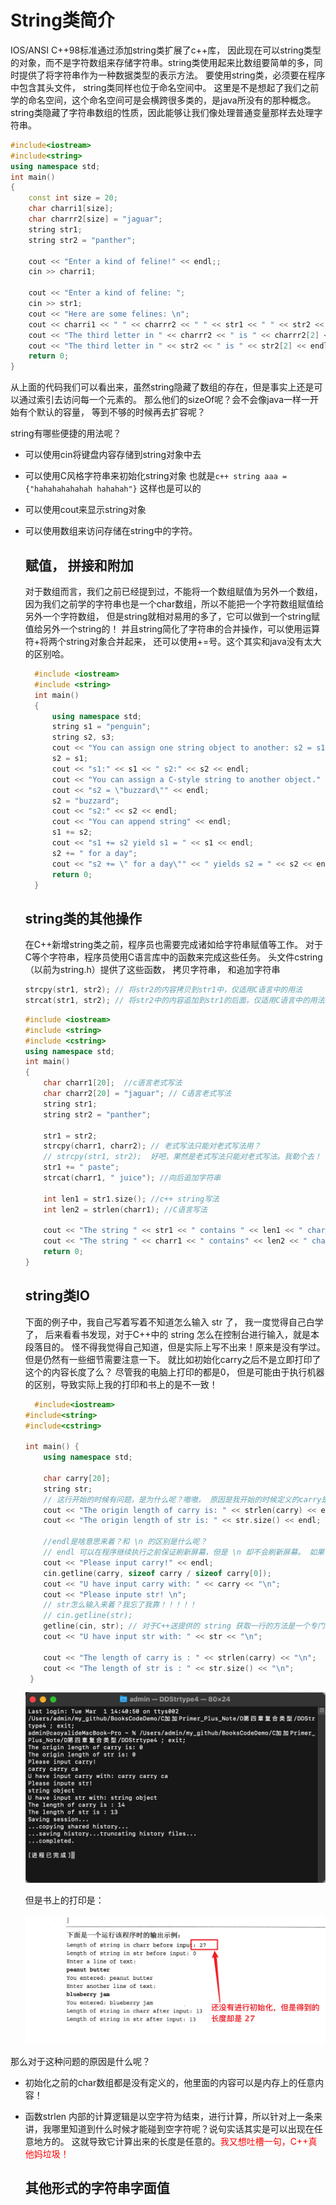 # String类简介

IOS/ANSI C++98标准通过添加string类扩展了c++库， 因此现在可以string类型的对象，而不是字符数组来存储字符串。string类使用起来比数组要简单的多，同时提供了将字符串作为一种数据类型的表示方法。
要使用string类，必须要在程序中包含其头文件， string类同样也位于命名空间中。 这里是不是想起了我们之前学的命名空间，这个命名空间可是会横跨很多类的，是java所没有的那种概念。string类隐藏了字符串数组的性质，因此能够让我们像处理普通变量那样去处理字符串。

```C++
#include<iostream>
#include<string>
using namespace std;
int main()
{
    const int size = 20;
    char charri1[size];
    char charrr2[size] = "jaguar";
    string str1;
    string str2 = "panther";

    cout << "Enter a kind of feline!" << endl;;
    cin >> charri1;

    cout << "Enter a kind of feline: ";
    cin >> str1;
    cout << "Here are some felines: \n";
    cout << charri1 << " " << charrr2 << " " << str1 << " " << str2 << endl;
    cout << "The third letter in " << charrr2 << " is " << charrr2[2] << endl;
    cout << "The third letter in " << str2 << " is " << str2[2] << endl;   //这个也是可以直接查看第几个字符的！！！！我觉得这里挺好的！
    return 0;
}
```
从上面的代码我们可以看出来，虽然string隐藏了数组的存在，但是事实上还是可以通过索引去访问每一个元素的。 那么他们的sizeOf呢？会不会像java一样一开始有个默认的容量， 等到不够的时候再去扩容呢？

string有哪些便捷的用法呢？
- 可以使用cin将键盘内容存储到string对象中去
- 可以使用C风格字符串来初始化string对象
  也就是```c++ string aaa = {"hahahahahahah hahahah"}``` 这样也是可以的
- 可以使用cout来显示string对象
- 可以使用数组来访问存储在string中的字符。
  
  ## 赋值， 拼接和附加
  对于数组而言，我们之前已经提到过，不能将一个数组赋值为另外一个数组，因为我们之前学的字符串也是一个char数组，所以不能把一个字符数组赋值给另外一个字符数组， 但是string就相对易用的多了，它可以做到一个string赋值给另外一个string的！
  并且string简化了字符串的合并操作，可以使用运算符+将两个string对象合并起来， 还可以使用+=号。这个其实和java没有太大的区别哈。
  
  ```c++
    #include <iostream>
    #include <string>
    int main()
    {
        using namespace std;
        string s1 = "penguin";
        string s2, s3;
        cout << "You can assign one string object to another: s2 = s1!" << endl;
        s2 = s1;
        cout << "s1:" << s1 << " s2:" << s2 << endl;
        cout << "You can assign a C-style string to another object." << endl;
        cout << "s2 = \"buzzard\"" << endl;
        s2 = "buzzard";
        cout << "s2:" << s2 << endl;
        cout << "You can append string" << endl;
        s1 += s2;
        cout << "s1 += s2 yield s1 = " << s1 << endl;
        s2 += " for a day";
        cout << "s2 += \" for a day\"" << " yields s2 = " << s2 << endl;
        return 0;
    }
  ```

  ## string类的其他操作
  在C++新增string类之前，程序员也需要完成诸如给字符串赋值等工作。 对于C等个字符串，程序员使用C语言库中的函数来完成这些任务。 头文件cstring（以前为string.h）提供了这些函数， 拷贝字符串， 和追加字符串
  ```C++
  strcpy(str1, str2); // 将str2的内容拷贝到str1中，仅适用C语言中的用法
  strcat(str1, str2); // 将str2中的内容追加到str1的后面，仅适用C语言中的用法。我们项目老这样用，是不是他们根本没学C++？
  ```

  ```C++
  #include <iostream>
  #include <string>
  #include <cstring>
  using namespace std;
  int main()
  {
      char charr1[20];  //c语言老式写法
      char charr2[20] = "jaguar"; // C语言老式写法
      string str1;
      string str2 = "panther";

      str1 = str2;
      strcpy(charr1, charr2); // 老式写法只能对老式写法用？
      // strcpy(str1, str2);  好吧，果然是老式写法只能对老式写法。我勒个去！
      str1 += " paste";
      strcat(charr1, " juice"); //向后追加字符串

      int len1 = str1.size(); //c++ string写法
      int len2 = strlen(charr1); //C语言写法 

      cout << "The string " << str1 << " contains " << len1 << " characters" << endl;
      cout << "The string " << charr1 << " contains" << len2 << " characers" << endl; 
      return 0; 
  }
  ```
  ## string类IO

  下面的例子中，我自己写着写着不知道怎么输入 str 了， 我一度觉得自己白学了， 后来看看书发现，对于C++中的 string 怎么在控制台进行输入，就是本段落目的。 怪不得我觉得自己知道，但是实际上写不出来！原来是没有学过。但是仍然有一些细节需要注意一下。 就比如初始化carry之后不是立即打印了这个的内容长度了么？
  尽管我的电脑上打印的都是0， 但是可能由于执行机器的区别，导致实际上我的打印和书上的是不一致！
  ```C++
    #include<iostream>
  #include<string>
  #include<cstring>

  int main() {
      using namespace std;

      char carry[20];
      string str;
      // 这行开始的时候有问题，是为什么呢？嗷嗷， 原因是我开始的时候定义的carry是int数组， 这个当然不行喽， 因为C++只会把char数组认为是字符串！ 一步一坑，这个坑是挺好的！
      cout << "The origin length of carry is: " << strlen(carry) << endl;
      cout << "The origin length of str is: " << str.size() << endl;

      //endl是啥意思来着？和 \n 的区别是什么呢？
      // endl 可以在程序继续执行之前保证刷新屏幕，但是 \n 却不会刷新屏幕。 如果你心疼刷新屏幕那点性能的话，那就不要用endl控制符了！
      cout << "Please input carry!" << endl;
      cin.getline(carry, sizeof carry / sizeof carry[0]);
      cout << "U have input carry with: " << carry << "\n";
      cout << "Please inpute str! \n";
      // str怎么输入来着？我忘了我靠！！！！！
      // cin.getline(str);
      getline(cin, str); // 对于C++送提供的 string 获取一行的方法是一个专门的方法
      cout << "U have input str with: " << str << "\n";

      cout << "The length of carry is : " << strlen(carry) << "\n";
      cout << "The length of str is : " << str.size() << "\n";
   }
  ```
  ![Snipaste_2022-03-01_14-43-14](/assets/Snipaste_2022-03-01_14-43-14.png)

  但是书上的打印是：

  ![Snipaste_2022-03-01_14-44-45](/assets/Snipaste_2022-03-01_14-44-45.png)

那么对于这种问题的原因是什么呢？
- 初始化之前的char数组都是没有定义的，他里面的内容可以是内存上的任意内容！
- 函数strlen 内部的计算逻辑是以空字符为结束，进行计算，所以针对上一条来讲，我哪里知道到什么时候才能碰到空字符呢？说句实话其实是可以出现在任意地方的。 这就导致它计算出来的长度是任意的。<font color=red>我又想吐槽一句，C++真他妈垃圾！</font>

  ## 其他形式的字符串字面值